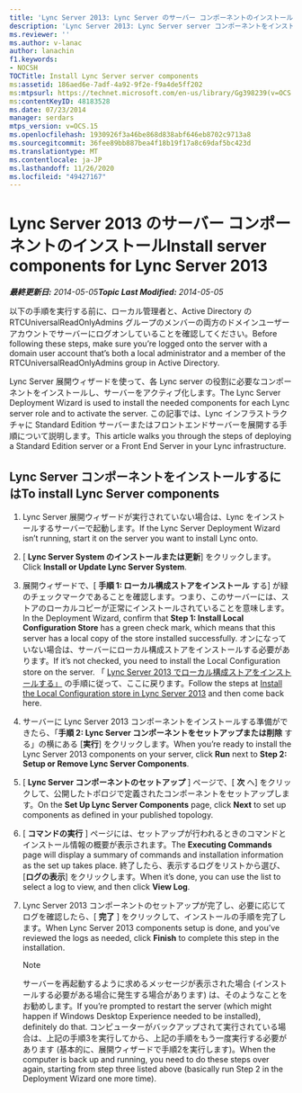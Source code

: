 ```yaml
---
title: 'Lync Server 2013: Lync Server のサーバー コンポーネントのインストール'
description: 'Lync Server 2013: Lync Server server コンポーネントをインストールします。'
ms.reviewer: ''
ms.author: v-lanac
author: lanachin
f1.keywords:
- NOCSH
TOCTitle: Install Lync Server server components
ms:assetid: 186aed6e-7adf-4a92-9f2e-f9a4de5ff202
ms:mtpsurl: https://technet.microsoft.com/en-us/library/Gg398239(v=OCS.15)
ms:contentKeyID: 48183528
ms.date: 07/23/2014
manager: serdars
mtps_version: v=OCS.15
ms.openlocfilehash: 1930926f3a46be868d838abf646eb8702c9713a8
ms.sourcegitcommit: 36fee89bb887bea4f18b19f17a8c69daf5bc423d
ms.translationtype: MT
ms.contentlocale: ja-JP
ms.lasthandoff: 11/26/2020
ms.locfileid: "49427167"
---
```

# <a name="install-server-components-for-lync-server-2013"></a><span data-ttu-id="9b189-103">Lync Server 2013 のサーバー コンポーネントのインストール</span><span class="sxs-lookup"><span data-stu-id="9b189-103">Install server components for Lync Server 2013</span></span>

<div data-xmlns="http://www.w3.org/1999/xhtml">

<div class="topic" data-xmlns="http://www.w3.org/1999/xhtml" data-msxsl="urn:schemas-microsoft-com:xslt" data-cs="https://msdn.microsoft.com/">

<div data-asp="https://msdn2.microsoft.com/asp">



</div>

<div id="mainSection">

<div id="mainBody"><span data-ttu-id="9b189-104">

<span> </span></span><span class="sxs-lookup"><span data-stu-id="9b189-104">

<span> </span></span></span>

<span data-ttu-id="9b189-105">_**最終更新日:** 2014-05-05_</span><span class="sxs-lookup"><span data-stu-id="9b189-105">_**Topic Last Modified:** 2014-05-05_</span></span>

<span data-ttu-id="9b189-106">以下の手順を実行する前に、ローカル管理者と、Active Directory の RTCUniversalReadOnlyAdmins グループのメンバーの両方のドメインユーザーアカウントでサーバーにログオンしていることを確認してください。</span><span class="sxs-lookup"><span data-stu-id="9b189-106">Before following these steps, make sure you’re logged onto the server with a domain user account that’s both a local administrator and a member of the RTCUniversalReadOnlyAdmins group in Active Directory.</span></span>

<span data-ttu-id="9b189-107">Lync Server 展開ウィザードを使って、各 Lync server の役割に必要なコンポーネントをインストールし、サーバーをアクティブ化します。</span><span class="sxs-lookup"><span data-stu-id="9b189-107">The Lync Server Deployment Wizard is used to install the needed components for each Lync server role and to activate the server.</span></span> <span data-ttu-id="9b189-108">この記事では、Lync インフラストラクチャに Standard Edition サーバーまたはフロントエンドサーバーを展開する手順について説明します。</span><span class="sxs-lookup"><span data-stu-id="9b189-108">This article walks you through the steps of deploying a Standard Edition server or a Front End Server in your Lync infrastructure.</span></span>

<div>

## <a name="to-install-lync-server-components"></a><span data-ttu-id="9b189-109">Lync Server コンポーネントをインストールするには</span><span class="sxs-lookup"><span data-stu-id="9b189-109">To install Lync Server components</span></span>

1.  <span data-ttu-id="9b189-110">Lync Server 展開ウィザードが実行されていない場合は、Lync をインストールするサーバーで起動します。</span><span class="sxs-lookup"><span data-stu-id="9b189-110">If the Lync Server Deployment Wizard isn’t running, start it on the server you want to install Lync onto.</span></span>

2.  <span data-ttu-id="9b189-111">[ **Lync Server System のインストールまたは更新**] をクリックします。</span><span class="sxs-lookup"><span data-stu-id="9b189-111">Click **Install or Update Lync Server System**.</span></span>

3.  <span data-ttu-id="9b189-112">展開ウィザードで、[ **手順 1: ローカル構成ストアをインストール** する] が緑のチェックマークであることを確認します。つまり、このサーバーには、ストアのローカルコピーが正常にインストールされていることを意味します。</span><span class="sxs-lookup"><span data-stu-id="9b189-112">In the Deployment Wizard, confirm that **Step 1: Install Local Configuration Store** has a green check mark, which means that this server has a local copy of the store installed successfully.</span></span> <span data-ttu-id="9b189-113">オンになっていない場合は、サーバーにローカル構成ストアをインストールする必要があります。</span><span class="sxs-lookup"><span data-stu-id="9b189-113">If it’s not checked, you need to install the Local Configuration store on the server.</span></span> <span data-ttu-id="9b189-114">「 [Lync Server 2013 でローカル構成ストアをインストールする」](lync-server-2013-install-the-local-configuration-store.md) の手順に従って、ここに戻ります。</span><span class="sxs-lookup"><span data-stu-id="9b189-114">Follow the steps at [Install the Local Configuration store in Lync Server 2013](lync-server-2013-install-the-local-configuration-store.md) and then come back here.</span></span>

4.  <span data-ttu-id="9b189-115">サーバーに Lync Server 2013 コンポーネントをインストールする準備ができたら、「**手順 2: Lync Server コンポーネントをセットアップまたは削除** する」の横にある [**実行**] をクリックします。</span><span class="sxs-lookup"><span data-stu-id="9b189-115">When you’re ready to install the Lync Server 2013 components on your server, click **Run** next to **Step 2: Setup or Remove Lync Server Components**.</span></span>

5.  <span data-ttu-id="9b189-116">[ **Lync Server コンポーネントのセットアップ** ] ページで、[ **次** へ] をクリックして、公開したトポロジで定義されたコンポーネントをセットアップします。</span><span class="sxs-lookup"><span data-stu-id="9b189-116">On the **Set Up Lync Server Components** page, click **Next** to set up components as defined in your published topology.</span></span>

6.  <span data-ttu-id="9b189-117">[ **コマンドの実行** ] ページには、セットアップが行われるときのコマンドとインストール情報の概要が表示されます。</span><span class="sxs-lookup"><span data-stu-id="9b189-117">The **Executing Commands** page will display a summary of commands and installation information as the set up takes place.</span></span> <span data-ttu-id="9b189-118">終了したら、表示するログをリストから選び、[**ログの表示**] をクリックします。</span><span class="sxs-lookup"><span data-stu-id="9b189-118">When it’s done, you can use the list to select a log to view, and then click **View Log**.</span></span>

7.  <span data-ttu-id="9b189-119">Lync Server 2013 コンポーネントのセットアップが完了し、必要に応じてログを確認したら、[ **完了** ] をクリックして、インストールの手順を完了します。</span><span class="sxs-lookup"><span data-stu-id="9b189-119">When Lync Server 2013 components setup is done, and you’ve reviewed the logs as needed, click **Finish** to complete this step in the installation.</span></span>
    
    <div>
    

    > [!NOTE]  
    > <span data-ttu-id="9b189-120">サーバーを再起動するように求めるメッセージが表示された場合 (インストールする必要がある場合に発生する場合があります) は、そのようなことをお勧めします。</span><span class="sxs-lookup"><span data-stu-id="9b189-120">If you’re prompted to restart the server (which might happen if Windows Desktop Experience needed to be installed), definitely do that.</span></span> <span data-ttu-id="9b189-121">コンピューターがバックアップされて実行されている場合は、上記の手順3を実行してから、上記の手順をもう一度実行する必要があります (基本的に、展開ウィザードで手順2を実行します)。</span><span class="sxs-lookup"><span data-stu-id="9b189-121">When the computer is back up and running, you need to do these steps over again, starting from step three listed above (basically run Step 2 in the Deployment Wizard one more time).</span></span>

    
    <span data-ttu-id="9b189-122"></div>

</div>

</div>

<span> </span>

</div>

</div>

</span><span class="sxs-lookup"><span data-stu-id="9b189-122"></div>

</div>

</div>

<span> </span>

</div>

</div>

</span></span></div>

